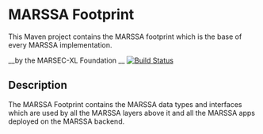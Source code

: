 MARSSA Footprint
================

This Maven project contains the MARSSA footprint which is the base of every MARSSA implementation.

__by the MARSEC-XL Foundation __
[![Build Status](https://secure.travis-ci.org/marssa/footprint.png)](http://travis-ci.org/marssa/footprint)

Description
-----------

The MARSSA Footprint contains the MARSSA data types and interfaces which are used by all the MARSSA layers above it and all the MARSSA apps deployed on the MARSSA backend.
